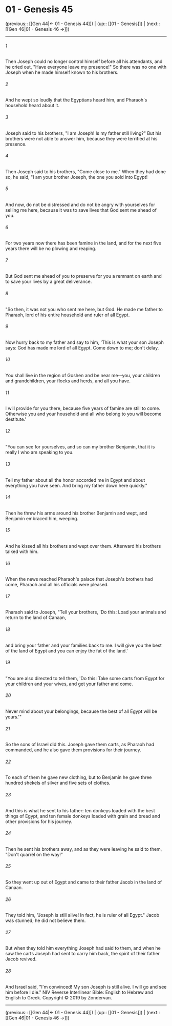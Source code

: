 # 01 - Genesis 45

(previous:: [[Gen 44|← 01 - Genesis 44]]) | (up:: [[01 - Genesis]]) | (next:: [[Gen 46|01 - Genesis 46 →]])

***


###### 1 
Then Joseph could no longer control himself before all his attendants, and he cried out, "Have everyone leave my presence!" So there was no one with Joseph when he made himself known to his brothers. 

###### 2 
And he wept so loudly that the Egyptians heard him, and Pharaoh's household heard about it. 

###### 3 
Joseph said to his brothers, "I am Joseph! Is my father still living?" But his brothers were not able to answer him, because they were terrified at his presence. 

###### 4 
Then Joseph said to his brothers, "Come close to me." When they had done so, he said, "I am your brother Joseph, the one you sold into Egypt! 

###### 5 
And now, do not be distressed and do not be angry with yourselves for selling me here, because it was to save lives that God sent me ahead of you. 

###### 6 
For two years now there has been famine in the land, and for the next five years there will be no plowing and reaping. 

###### 7 
But God sent me ahead of you to preserve for you a remnant on earth and to save your lives by a great deliverance. 

###### 8 
"So then, it was not you who sent me here, but God. He made me father to Pharaoh, lord of his entire household and ruler of all Egypt. 

###### 9 
Now hurry back to my father and say to him, 'This is what your son Joseph says: God has made me lord of all Egypt. Come down to me; don't delay. 

###### 10 
You shall live in the region of Goshen and be near me--you, your children and grandchildren, your flocks and herds, and all you have. 

###### 11 
I will provide for you there, because five years of famine are still to come. Otherwise you and your household and all who belong to you will become destitute.' 

###### 12 
"You can see for yourselves, and so can my brother Benjamin, that it is really I who am speaking to you. 

###### 13 
Tell my father about all the honor accorded me in Egypt and about everything you have seen. And bring my father down here quickly." 

###### 14 
Then he threw his arms around his brother Benjamin and wept, and Benjamin embraced him, weeping. 

###### 15 
And he kissed all his brothers and wept over them. Afterward his brothers talked with him. 

###### 16 
When the news reached Pharaoh's palace that Joseph's brothers had come, Pharaoh and all his officials were pleased. 

###### 17 
Pharaoh said to Joseph, "Tell your brothers, 'Do this: Load your animals and return to the land of Canaan, 

###### 18 
and bring your father and your families back to me. I will give you the best of the land of Egypt and you can enjoy the fat of the land.' 

###### 19 
"You are also directed to tell them, 'Do this: Take some carts from Egypt for your children and your wives, and get your father and come. 

###### 20 
Never mind about your belongings, because the best of all Egypt will be yours.'" 

###### 21 
So the sons of Israel did this. Joseph gave them carts, as Pharaoh had commanded, and he also gave them provisions for their journey. 

###### 22 
To each of them he gave new clothing, but to Benjamin he gave three hundred shekels of silver and five sets of clothes. 

###### 23 
And this is what he sent to his father: ten donkeys loaded with the best things of Egypt, and ten female donkeys loaded with grain and bread and other provisions for his journey. 

###### 24 
Then he sent his brothers away, and as they were leaving he said to them, "Don't quarrel on the way!" 

###### 25 
So they went up out of Egypt and came to their father Jacob in the land of Canaan. 

###### 26 
They told him, "Joseph is still alive! In fact, he is ruler of all Egypt." Jacob was stunned; he did not believe them. 

###### 27 
But when they told him everything Joseph had said to them, and when he saw the carts Joseph had sent to carry him back, the spirit of their father Jacob revived. 

###### 28 
And Israel said, "I'm convinced! My son Joseph is still alive. I will go and see him before I die." NIV Reverse Interlinear Bible: English to Hebrew and English to Greek. Copyright © 2019 by Zondervan.

***

(previous:: [[Gen 44|← 01 - Genesis 44]]) | (up:: [[01 - Genesis]]) | (next:: [[Gen 46|01 - Genesis 46 →]])
